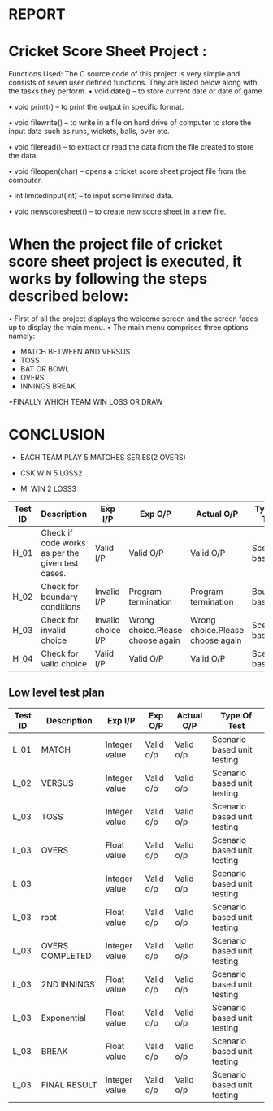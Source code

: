 # REPORT
  
  
# Cricket Score Sheet Project :
Functions Used:
The C source code of this project is very simple and consists of seven user defined functions. They are listed below along with the tasks they perform.
•	void date() –  to store current date or date of game.

•	void printt() – to print the output in specific format.

•	void filewrite() – to write in  a file on hard drive of computer to store the input data such as runs, wickets, balls, over etc.

•	void fileread() – to extract or read the data from the file created to store the data.

•	void fileopen(char) – opens a cricket score sheet project file from the computer.

•	int limitedinput(int) – to input some limited data.

•	void newscoresheet() – to create new score sheet in a new file.

# When the project file of cricket score sheet project is executed, it works by following the steps described below:

•	First of all the project displays the welcome screen and the screen fades up to display the main menu.
•	The main menu comprises three options namely:

* MATCH BETWEEN AND VERSUS
* TOSS 
* BAT OR BOWL
* OVERS
* INNINGS BREAK

*FINALLY WHICH TEAM WIN  LOSS OR DRAW



# CONCLUSION
* EACH TEAM PLAY 5 MATCHES SERIES(2 OVERS) 

* CSK WIN 5 LOSS2 
* MI WIN 2 LOSS3

 **Test ID** | **Description**                                              | **Exp I/P** | **Exp O/P** | **Actual O/P** |**Type Of Test**  |    
|-------------|--------------------------------------------------------------|------------|-------------|----------------|------------------|
|  H_01       |Check if code works as per the given test cases.              |  Valid I/P  |Valid O/P|Valid O/P|Scenario based |
|  H_02       |Check for boundary conditions                                 |  Invalid I/P|Program termination|Program termination |Boundary based    |
|  H_03       |Check for invalid choice                                      |  Invalid choice I/P|Wrong choice.Please choose again|Wrong choice.Please choose again|Scenario based    |
|  H_04       |Check for valid choice                                        |  Valid I/P|Valid O/P|Valid O/P|Scenario based |



## Low level test plan

| **Test ID** | **Description**                                              | **Exp I/P** | **Exp O/P** | **Actual O/P** |**Type Of Test**  |    
|-------------|--------------------------------------------------------------|------------|-------------|----------------|------------------|
|  L_01       |                         MATCH                           |  Integer value|Valid o/p|Valid o/p|Scenario based unit testing |
|  L_02       |                 VERSUS                                 |  Integer value|Valid o/p|Valid o/p|Scenario based unit testing   |
|  L_03       |               TOSS                               |  Integer value|Valid o/p|Valid o/p|Scenario based unit testing    |
|  L_03       |                  OVERS                                 | Float value |Valid o/p|Valid o/p|Scenario based unit testing    |
|  L_03       |                                                     |  Integer value|Valid o/p|Valid o/p|Scenario based unit testing    |
|  L_03       | root                                                   |  Float value|Valid o/p|Valid o/p|Scenario based unit testing     |
|  L_03       |OVERS COMPLETED                                                     |  Integer value|Valid o/p|Valid o/p|Scenario based unit testing    |
|  L_03       |2ND INNINGS                                                     |  Float value|Valid o/p|Valid o/p|Scenario based unit testing    |
|  L_03       |Exponential                                                   |  Float value|Valid o/p|Valid o/p|Scenario based unit testing     |
|  L_03       |BREAK                                                   |  Float value|Valid o/p|Valid o/p|Scenario based unit testing     |
|  L_03       |FINAL RESULT                                                      |  Integer value|Valid o/p|Valid o/p|Scenario based unit testing   |
             
